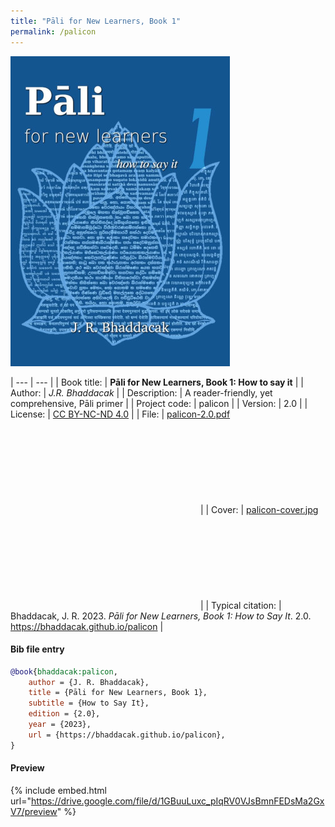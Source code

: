 ```yaml
---
title: "Pāli for New Learners, Book 1"
permalink: /palicon
---
```


![PNL1](/assets/images/palicon-cover.jpg)

| --- | --- |
| Book title: | **Pāli for New Learners, Book 1: How to say it** |
| Author: | *J.R. Bhaddacak* |
| Description: | A reader-friendly, yet comprehensive, Pāli primer |
| Project code: | palicon |
| Version: | 2.0 |
| License: | [CC BY-NC-ND 4.0](https://creativecommons.org/licenses/by-nc-nd/4.0/) |
| File: | [palicon-2.0.pdf](https://drive.google.com/file/d/1GBuuLuxc_pIqRV0VJsBmnFEDsMa2GxV7/view?usp=sharing) <svg class="icon"><use xlink:href="/assets/fontawesome/custom.svg#google-drive"></use></svg> |
| Cover: | [palicon-cover.jpg](https://drive.google.com/file/d/145U0G3-Z7zl03yyTdsHPveZTtWEadnk7/view?usp=sharing) <svg class="icon"><use xlink:href="/assets/fontawesome/custom.svg#google-drive"></use></svg> |
| Typical citation: | Bhaddacak, J. R. 2023. *Pāli for New Learners, Book 1: How to Say It*. 2.0. https://bhaddacak.github.io/palicon |

#### Bib file entry
```bib
@book{bhaddacak:palicon,
	author = {J. R. Bhaddacak},
	title = {Pāli for New Learners, Book 1},
	subtitle = {How to Say It},
	edition = {2.0},
	year = {2023},
	url = {https://bhaddacak.github.io/palicon},
}
```

#### Preview
{% include embed.html url="https://drive.google.com/file/d/1GBuuLuxc_pIqRV0VJsBmnFEDsMa2GxV7/preview" %}
